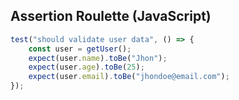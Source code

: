 ## Assertion Roulette (JavaScript)

```javascript
test("should validate user data", () => {
    const user = getUser();
    expect(user.name).toBe("Jhon"); 
    expect(user.age).toBe(25);
    expect(user.email).toBe("jhondoe@email.com"); 
});
